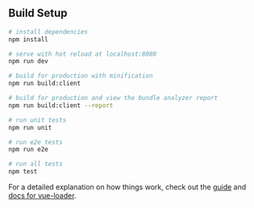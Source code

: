 ## Build Setup

``` bash
# install dependencies
npm install

# serve with hot reload at localhost:8080
npm run dev

# build for production with minification
npm run build:client

# build for production and view the bundle analyzer report
npm run build:client --report

# run unit tests
npm run unit

# run e2e tests
npm run e2e

# run all tests
npm test
```

For a detailed explanation on how things work, check out the [guide](http://vuejs-templates.github.io/webpack/) and [docs for vue-loader](http://vuejs.github.io/vue-loader).


